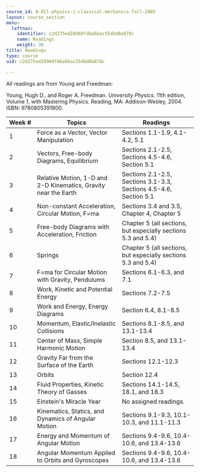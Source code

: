 ```yaml
---
course_id: 8-01l-physics-i-classical-mechanics-fall-2005
layout: course_section
menu:
  leftnav:
    identifier: c2d275ed28960fd6a6bac55dbd0a878c
    name: Readings
    weight: 30
title: Readings
type: course
uid: c2d275ed28960fd6a6bac55dbd0a878c

---
```


All readings are from Young and Freedman:

Young, Hugh D., and Roger A. Freedman. _University Physics_. 11th edition, Volume 1, with Mastering Physics. Reading, MA: Addison-Wesley, 2004. ISBN: 9780805391800.

| Week # | Topics | Readings |
| --- | --- | --- |
| 1 | Force as a Vector, Vector Manipulation | Sections 1.1-1.9, 4.1-4.2, 5.1 |
| 2 | Vectors, Free-body Diagrams, Equilibrium | Sections 2.1-2.5, Sections 4.5-4.6, Section 5.1 |
| 3 | Relative Motion, 1-D and 2-D Kinematics, Gravity near the Earth | Sections 2.1-2.5, Sections 3.1-3.3, Sections 4.5-4.6, Section 5.1 |
| 4 | Non-constant Acceleration, Circular Motion, F=ma | Sections 3.4 and 3.5, Chapter 4, Chapter 5 |
| 5 | Free-body Diagrams with Acceleration, Friction | Chapter 5 (all sections, but especially sections 5.3 and 5.4) |
| 6 | Springs | Chapter 5 (all sections, but especially sections 5.3 and 5.4) |
| 7 | F=ma for Circular Motion with Gravity, Pendulums | Sections 6.1-6.3, and 7.1 |
| 8 | Work, Kinetic and Potential Energy | Sections 7.2-7.5 |
| 9 | Work and Energy, Energy Diagrams | Section 6.4, 8.1-8.5 |
| 10 | Momentum, Elastic/Inelastic Collisions | Sections 8.1-8.5, and 13.1-13.4 |
| 11 | Center of Mass, Simple Harmonic Motion | Section 8.5, and 13.1-13.4 |
| 12 | Gravity Far from the Surface of the Earth | Sections 12.1-12.3 |
| 13 | Orbits | Section 12.4 |
| 14 | Fluid Properties, Kinetic Theory of Gasses | Sections 14.1-14.5, 18.1, and 18.3 |
| 15 | Einstein's Miracle Year | No assigned readings. |
| 16 | Kinematics, Statics, and Dynamics of Angular Motion | Sections 9.1-9.3, 10.1-10.3, and 11.1-11.3 |
| 17 | Energy and Momentum of Angular Motion | Sections 9.4-9.6, 10.4-10.6, and 13.4-13.6 |
| 18 | Angular Momentum Applied to Orbits and Gyroscopes | Sections 9.4-9.6, 10.4-10.6, and 13.4-13.6
